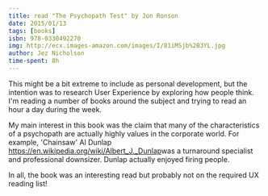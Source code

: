 ```yaml
---
title: read "The Psychopath Test" by Jon Ronson
date: 2015/01/13
tags: [books]
isbn: 978-0330492270
img: http://ecx.images-amazon.com/images/I/81iMSjb%2B3YL.jpg
author: Jez Nicholson
time-spent: 8h
---
```

​This might be a bit extreme to include as personal development, but the intention was to research User Experience by exploring how people think. I'm reading a number of books around the subject and trying to read an hour a day during the week.

My main interest in this book was the claim that many of the characteristics of a psychopath are actually highly values in the corporate world. For example, 'Chainsaw' Al Dunlap https://en.wikipedia.org/wiki/Albert_J._Dunlap​ was a turnaround specialist and professional downsizer. Dunlap actually enjoyed firing people.

In all, the book was an interesting read but probably not on the required UX reading list!
